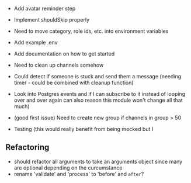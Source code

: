 - Add avatar reminder step
- Implement shouldSkip properly
- Need to move category, role ids, etc. into environment
  variables
- Add example .env 
- Add documentation on how to get started

- Need to clean up channels somehow
- Could detect if someone is stuck and send them a message
  (needing timer - could be combined with cleanup function)
- Look into Postgres events and if I can subscribe to it
  instead of looping over and over again
  can also reason this module won't change all that much)

- (good first issue) Need to create new group if channels in group > 50

- Testing (this would really benefit from being mocked but I


## Refactoring
- should refactor all arguments to take an arguments object
  since many are optional depending on the curcumstance
- rename 'validate' and 'process' to 'before' and `after`?
